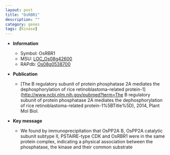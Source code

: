 ```yaml
---
layout: post
title: "OsRBR1"
description: ""
category: genes
tags: [Kinase]
---
```


* **Information**  
    + Symbol: OsRBR1  
    + MSU: [LOC_Os08g42600](http://rice.plantbiology.msu.edu/cgi-bin/ORF_infopage.cgi?orf=LOC_Os08g42600)  
    + RAPdb: [Os08g0538700](http://rapdb.dna.affrc.go.jp/viewer/gbrowse_details/irgsp1?name=Os08g0538700)  

* **Publication**  
    + [The B regulatory subunit of protein phosphatase 2A mediates the dephosphorylation of rice retinoblastoma-related protein-1](http://www.ncbi.nlm.nih.gov/pubmed?term=The B regulatory subunit of protein phosphatase 2A mediates the dephosphorylation of rice retinoblastoma-related protein-1%5BTitle%5D), 2014, Plant Mol Biol.
	
* **Key message** 
    + We found by immunoprecipitation that OsPP2A B, OsPP2A catalytic subunit subtype II, PSTAIRE-type CDK and OsRBR1 were in the same protein complex, indicating a physical association between the phosphatase, the kinase and their common substrate
